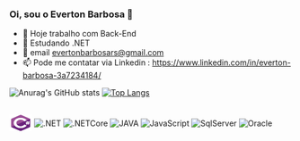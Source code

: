 ### Oi, sou o Everton Barbosa 👋



- 🔭 Hoje trabalho com Back-End
- 🌱 Estudando .NET
- 💬 email evertonbarbosars@gmail.com
- 📫 Pode me contatar via Linkedin : https://www.linkedin.com/in/everton-barbosa-3a7234184/

![Anurag's GitHub stats](https://github-readme-stats.vercel.app/api?username=eveertonrs&show_icons=true&theme=dark)
[![Top Langs](https://github-readme-stats.vercel.app/api/top-langs/?username=eveertonrs&layout=compact&show_icons=true&theme=dark&hide=javascript,html)](https://github.com/anuraghazra/github-readme-stats)

<div style="display: inline_block"><br>
  <img align="center" alt="Csharp" height="30" width="40" src="https://raw.githubusercontent.com/devicons/devicon/master/icons/csharp/csharp-original.svg">
  <img align="center" alt=".NET" height="30" widht="40" src="https://cdn.jsdelivr.net/gh/devicons/devicon/icons/dot-net/dot-net-plain-wordmark.svg">
  <img align="center" alt=".NETCore" height="30" widht="40" src="https://cdn.jsdelivr.net/gh/devicons/devicon/icons/dotnetcore/dotnetcore-original.svg">
  <img align="center" alt="JAVA" height="30" widht="40" src="https://cdn.jsdelivr.net/gh/devicons/devicon/icons/java/java-original.svg">
  <img align="center" alt="JavaScript" height="30" widht="40" src="https://cdn.jsdelivr.net/gh/devicons/devicon/icons/javascript/javascript-original.svg">
  <img align="center" alt="SqlServer" height="30" widht="40" src="https://cdn.jsdelivr.net/gh/devicons/devicon/icons/microsoftsqlserver/microsoftsqlserver-plain-wordmark.svg">
    <img align="center" alt="Oracle" height="30" widht="40" src="https://cdn.jsdelivr.net/gh/devicons/devicon/icons/oracle/oracle-original.svg">
</div>





















